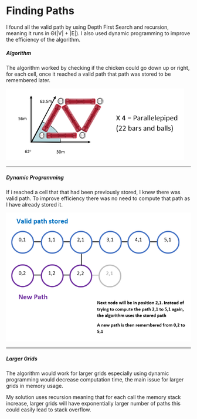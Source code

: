 # Finding Paths
I found all the valid path by using Depth First Search and recursion, meaning it runs in Θ(|V| + |E|). I also used dynamic programming to improve the efficiency of the algorithm.

##### Algorithm
The algorithm worked by checking if the chicken could go down up or right, for each cell, once it reached a valid path that path was stored to be remembered later.

![Image](https://github.com/YusofBandar/IGN-Code-Foo-2018/blob/master/Challenge%202%20Geomags/More%20Detail/Images/Parallelepiped.PNG)

****

##### Dynamic Programming 
If i reached a cell that that had been previously stored, I knew there was valid path. To improve efficiency there was no need to compute that path as I have already stored it.

![Image](https://github.com/YusofBandar/IGN-Code-Foo-2018/blob/master/Challenge%202%20Geomags/More%20Detail/Images/Dynamic-Programming.PNG)

****

##### Larger Grids
The algorithm would work for larger grids especially using dynamic programming would decrease computation time, the main issue for larger grids in memory usage. 

My solution uses recursion meaning that for each call the memory stack increase, larger grids will have exponentially larger number of paths this could easily lead to stack overflow.




























